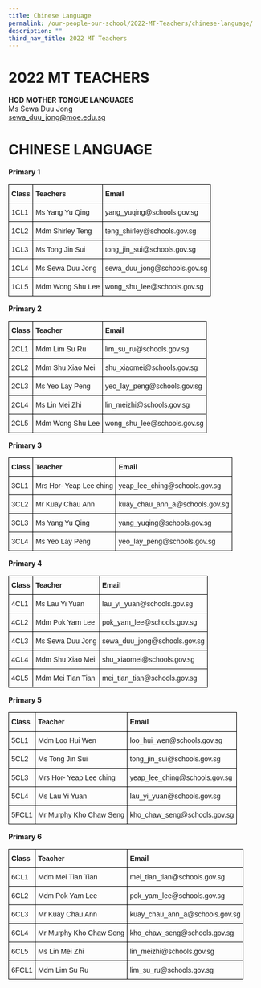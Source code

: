 ```yaml
---
title: Chinese Language
permalink: /our-people-our-school/2022-MT-Teachers/chinese-language/
description: ""
third_nav_title: 2022 MT Teachers
---
```

# 2022 MT TEACHERS  

**HOD MOTHER TONGUE LANGUAGES**<br>
Ms Sewa Duu Jong<br>
sewa_duu_jong@moe.edu.sg

# CHINESE LANGUAGE

**Primary 1**
<style type="text/css">
.tg  {border-collapse:collapse;border-spacing:0;}
.tg td{border-color:black;border-style:solid;border-width:1px;font-family:Arial, sans-serif;font-size:14px;
  overflow:hidden;padding:10px 5px;word-break:normal;}
.tg th{border-color:black;border-style:solid;border-width:1px;font-family:Arial, sans-serif;font-size:14px;
  font-weight:normal;overflow:hidden;padding:10px 5px;word-break:normal;}
.tg .tg-cly1{text-align:left;vertical-align:middle}
.tg .tg-yla0{font-weight:bold;text-align:left;vertical-align:middle}
.tg .tg-0lax{text-align:left;vertical-align:top}
</style>
<table class="tg">
<thead>
  <tr>
    <th class="tg-yla0">Class</th>
    <th class="tg-yla0">Teachers</th>
    <th class="tg-0lax"><span style="font-weight:bold">Email</span></th>
  </tr>
</thead>
<tbody>
  <tr>
    <td class="tg-cly1"><span style="color:inherit;background-color:transparent">1CL1</span></td>
    <td class="tg-cly1"><span style="color:inherit;background-color:transparent">Ms Yang Yu Qing</span><br></td>
    <td class="tg-cly1"><span style="color:inherit;background-color:transparent">yang_yuqing@schools.gov.sg</span><br></td>
  </tr>
  <tr>
    <td class="tg-cly1"><span style="color:inherit;background-color:transparent">1CL2</span></td>
    <td class="tg-cly1"><span style="color:inherit;background-color:transparent">Mdm Shirley Teng</span></td>
    <td class="tg-cly1"><span style="color:inherit;background-color:transparent">teng_shirley@schools.gov.sg</span></td>
  </tr>
  <tr>
    <td class="tg-cly1"><span style="color:inherit;background-color:transparent">1CL3 </span></td>
    <td class="tg-cly1"><span style="color:inherit;background-color:transparent">Ms Tong Jin Sui </span><br></td>
    <td class="tg-cly1"><span style="color:inherit;background-color:transparent">tong_jin_sui@schools.gov.sg</span></td>
  </tr>
  <tr>
    <td class="tg-cly1"><span style="color:inherit;background-color:transparent">1CL4</span></td>
    <td class="tg-cly1"><span style="color:inherit;background-color:transparent">Ms Sewa Duu Jong</span></td>
    <td class="tg-cly1"><span style="color:inherit;background-color:transparent">sewa_duu_jong@schools.gov.sg</span><br></td>
  </tr>
  <tr>
    <td class="tg-cly1"><span style="color:inherit;background-color:transparent">1CL5</span></td>
    <td class="tg-cly1"><span style="color:inherit;background-color:transparent">Mdm Wong Shu Lee</span></td>
    <td class="tg-cly1"><span style="color:inherit;background-color:transparent">wong_shu_lee@schools.gov.sg</span></td>
  </tr>
</tbody>
</table>

**Primary 2**

<style type="text/css">
.tg  {border-collapse:collapse;border-spacing:0;}
.tg td{border-color:black;border-style:solid;border-width:1px;font-family:Arial, sans-serif;font-size:14px;
  overflow:hidden;padding:10px 5px;word-break:normal;}
.tg th{border-color:black;border-style:solid;border-width:1px;font-family:Arial, sans-serif;font-size:14px;
  font-weight:normal;overflow:hidden;padding:10px 5px;word-break:normal;}
.tg .tg-cly1{text-align:left;vertical-align:middle}
.tg .tg-yla0{font-weight:bold;text-align:left;vertical-align:middle}
.tg .tg-0lax{text-align:left;vertical-align:top}
</style>
<table class="tg">
<thead>
  <tr>
    <th class="tg-yla0">Class</th>
    <th class="tg-yla0">Teacher</th>
    <th class="tg-0lax"><span style="font-weight:bold">Email</span></th>
  </tr>
</thead>
<tbody>
  <tr>
    <td class="tg-cly1"><span style="color:inherit;background-color:transparent">2CL1</span></td>
    <td class="tg-cly1"><span style="color:inherit;background-color:transparent">Mdm Lim Su Ru</span></td>
    <td class="tg-cly1"><span style="color:inherit;background-color:transparent">lim_su_ru@schools.gov.sg</span><br></td>
  </tr>
  <tr>
    <td class="tg-cly1"><span style="color:inherit;background-color:transparent">2CL2</span></td>
    <td class="tg-cly1"><span style="color:inherit;background-color:transparent">Mdm Shu Xiao Mei </span><br></td>
    <td class="tg-cly1"><span style="color:inherit;background-color:transparent">shu_xiaomei@schools.gov.sg</span><br></td>
  </tr>
  <tr>
    <td class="tg-cly1"><span style="color:inherit;background-color:transparent">2CL3 </span></td>
    <td class="tg-cly1"><span style="color:inherit;background-color:transparent">Ms Yeo Lay Peng                </span></td>
    <td class="tg-cly1"><span style="color:inherit;background-color:transparent">yeo_lay_peng@schools.gov.sg</span></td>
  </tr>
  <tr>
    <td class="tg-cly1"><span style="color:inherit;background-color:transparent">2CL4</span></td>
    <td class="tg-cly1"><span style="color:inherit;background-color:transparent">Ms Lin Mei Zhi</span><br></td>
    <td class="tg-cly1"><span style="color:inherit;background-color:transparent">lin_meizhi@schools.gov.sg</span><br></td>
  </tr>
  <tr>
    <td class="tg-cly1"><span style="color:inherit;background-color:transparent">2CL5</span></td>
    <td class="tg-cly1"><span style="color:inherit;background-color:transparent">Mdm Wong Shu Lee</span></td>
    <td class="tg-cly1"><span style="color:inherit;background-color:transparent">wong_shu_lee@schools.gov.sg</span></td>
  </tr>
</tbody>
</table>

**Primary 3**
<style type="text/css">
.tg  {border-collapse:collapse;border-spacing:0;}
.tg td{border-color:black;border-style:solid;border-width:1px;font-family:Arial, sans-serif;font-size:14px;
  overflow:hidden;padding:10px 5px;word-break:normal;}
.tg th{border-color:black;border-style:solid;border-width:1px;font-family:Arial, sans-serif;font-size:14px;
  font-weight:normal;overflow:hidden;padding:10px 5px;word-break:normal;}
.tg .tg-cly1{text-align:left;vertical-align:middle}
.tg .tg-yla0{font-weight:bold;text-align:left;vertical-align:middle}
.tg .tg-0lax{text-align:left;vertical-align:top}
</style>
<table class="tg">
<thead>
  <tr>
    <th class="tg-yla0">Class</th>
    <th class="tg-yla0">Teacher</th>
    <th class="tg-0lax"><span style="font-weight:bold">Email</span></th>
  </tr>
</thead>
<tbody>
  <tr>
    <td class="tg-cly1"><span style="color:inherit;background-color:transparent">3CL1</span></td>
    <td class="tg-cly1"><span style="color:inherit;background-color:transparent">Mrs Hor- Yeap Lee ching</span></td>
    <td class="tg-cly1"><span style="color:inherit;background-color:transparent">yeap_lee_ching@schools.gov.sg</span></td>
  </tr>
  <tr>
    <td class="tg-cly1"><span style="color:inherit;background-color:transparent">3CL2</span></td>
    <td class="tg-cly1"><span style="color:inherit;background-color:transparent">Mr Kuay Chau Ann</span><br></td>
    <td class="tg-cly1"><span style="color:inherit;background-color:transparent">kuay_chau_ann_a@schools.gov.sg</span></td>
  </tr>
  <tr>
    <td class="tg-cly1"><span style="color:inherit;background-color:transparent">3CL3 </span></td>
    <td class="tg-cly1"><span style="color:inherit;background-color:transparent">Ms Yang Yu Qing</span></td>
    <td class="tg-cly1"><span style="color:inherit;background-color:transparent"> yang_yuqing@schools.gov.sg</span></td>
  </tr>
  <tr>
    <td class="tg-cly1"><span style="color:inherit;background-color:transparent">3CL4</span></td>
    <td class="tg-cly1"><span style="color:inherit;background-color:transparent">Ms Yeo Lay Peng</span></td>
    <td class="tg-cly1"><span style="color:inherit;background-color:transparent"> yeo_lay_peng@schools.gov.sg</span></td>
  </tr>
</tbody>
</table>

**Primary 4**

<style type="text/css">
.tg  {border-collapse:collapse;border-spacing:0;}
.tg td{border-color:black;border-style:solid;border-width:1px;font-family:Arial, sans-serif;font-size:14px;
  overflow:hidden;padding:10px 5px;word-break:normal;}
.tg th{border-color:black;border-style:solid;border-width:1px;font-family:Arial, sans-serif;font-size:14px;
  font-weight:normal;overflow:hidden;padding:10px 5px;word-break:normal;}
.tg .tg-cly1{text-align:left;vertical-align:middle}
.tg .tg-yla0{font-weight:bold;text-align:left;vertical-align:middle}
.tg .tg-0lax{text-align:left;vertical-align:top}
</style>
<table class="tg">
<thead>
  <tr>
    <th class="tg-yla0">Class</th>
    <th class="tg-yla0">Teacher</th>
    <th class="tg-0lax"><span style="font-weight:bold">Email</span></th>
  </tr>
</thead>
<tbody>
  <tr>
    <td class="tg-cly1"><span style="color:inherit;background-color:transparent">4CL1</span></td>
    <td class="tg-cly1"><span style="color:inherit;background-color:transparent">Ms Lau Yi Yuan</span></td>
    <td class="tg-cly1"><span style="color:inherit;background-color:transparent">lau_yi_yuan@schools.gov.sg</span></td>
  </tr>
  <tr>
    <td class="tg-cly1"><span style="color:inherit;background-color:transparent">4CL2 </span></td>
    <td class="tg-cly1"><span style="color:inherit;background-color:transparent">Mdm Pok Yam Lee</span><br></td>
    <td class="tg-cly1"><span style="color:inherit;background-color:transparent">pok_yam_lee@schools.gov.sg</span></td>
  </tr>
  <tr>
    <td class="tg-cly1"><span style="color:inherit;background-color:transparent">4CL3 </span></td>
    <td class="tg-cly1"><span style="color:inherit;background-color:transparent">Ms Sewa Duu Jong</span></td>
    <td class="tg-cly1"><span style="color:inherit;background-color:transparent">sewa_duu_jong@schools.gov.sg</span></td>
  </tr>
  <tr>
    <td class="tg-cly1"><span style="color:inherit;background-color:transparent">4CL4 </span></td>
    <td class="tg-cly1"><span style="color:inherit;background-color:transparent">Mdm Shu Xiao Mei </span><br></td>
    <td class="tg-cly1"><span style="color:inherit;background-color:transparent">shu_xiaomei@schools.gov.sg</span></td>
  </tr>
  <tr>
    <td class="tg-cly1"><span style="color:inherit;background-color:transparent">4CL5</span></td>
    <td class="tg-cly1"><span style="color:inherit;background-color:transparent">Mdm Mei Tian Tian</span></td>
    <td class="tg-cly1"><span style="color:inherit;background-color:transparent"> mei_tian_tian@schools.gov.sg</span></td>
  </tr>
</tbody>
</table>

**Primary 5**
<style type="text/css">
.tg  {border-collapse:collapse;border-spacing:0;}
.tg td{border-color:black;border-style:solid;border-width:1px;font-family:Arial, sans-serif;font-size:14px;
  overflow:hidden;padding:10px 5px;word-break:normal;}
.tg th{border-color:black;border-style:solid;border-width:1px;font-family:Arial, sans-serif;font-size:14px;
  font-weight:normal;overflow:hidden;padding:10px 5px;word-break:normal;}
.tg .tg-cly1{text-align:left;vertical-align:middle}
.tg .tg-yla0{font-weight:bold;text-align:left;vertical-align:middle}
.tg .tg-0lax{text-align:left;vertical-align:top}
</style>
<table class="tg">
<thead>
  <tr>
    <th class="tg-yla0">Class</th>
    <th class="tg-yla0"><span style="font-weight:700;font-style:normal">Teacher</span></th>
    <th class="tg-0lax"><span style="font-weight:bold">Email</span></th>
  </tr>
</thead>
<tbody>
  <tr>
    <td class="tg-cly1"><span style="color:inherit;background-color:transparent">5CL1</span></td>
    <td class="tg-cly1"><span style="color:inherit;background-color:transparent">Mdm Loo Hui Wen</span></td>
    <td class="tg-cly1"><span style="color:inherit;background-color:transparent">loo_hui_wen@schools.gov.sg</span></td>
  </tr>
  <tr>
    <td class="tg-cly1"><span style="color:inherit;background-color:transparent">5CL2</span></td>
    <td class="tg-cly1"><span style="color:inherit;background-color:transparent">Ms Tong Jin Sui </span><br></td>
    <td class="tg-cly1"><span style="color:inherit;background-color:transparent">tong_jin_sui@schools.gov.sg</span><br></td>
  </tr>
  <tr>
    <td class="tg-cly1"><span style="color:inherit;background-color:transparent">5CL3  </span></td>
    <td class="tg-cly1"><span style="color:inherit;background-color:transparent">Mrs Hor- Yeap Lee ching</span><br></td>
    <td class="tg-cly1"><span style="color:inherit;background-color:transparent">yeap_lee_ching@schools.gov.sg</span><br></td>
  </tr>
  <tr>
    <td class="tg-cly1"><span style="color:inherit;background-color:transparent">5CL4</span></td>
    <td class="tg-cly1"><span style="color:inherit;background-color:transparent">Ms Lau Yi Yuan</span></td>
    <td class="tg-cly1"><span style="color:inherit;background-color:transparent">lau_yi_yuan@schools.gov.sg</span><br></td>
  </tr>
  <tr>
    <td class="tg-cly1"><span style="color:inherit;background-color:transparent">5FCL1 </span></td>
    <td class="tg-cly1"><span style="color:inherit;background-color:transparent">Mr Murphy Kho Chaw Seng</span><br></td>
    <td class="tg-cly1"><span style="color:inherit;background-color:transparent">kho_chaw_seng@schools.gov.sg</span></td>
  </tr>
</tbody>
</table>

**Primary 6**

<style type="text/css">
.tg  {border-collapse:collapse;border-spacing:0;}
.tg td{border-color:black;border-style:solid;border-width:1px;font-family:Arial, sans-serif;font-size:14px;
  overflow:hidden;padding:10px 5px;word-break:normal;}
.tg th{border-color:black;border-style:solid;border-width:1px;font-family:Arial, sans-serif;font-size:14px;
  font-weight:normal;overflow:hidden;padding:10px 5px;word-break:normal;}
.tg .tg-cly1{text-align:left;vertical-align:middle}
.tg .tg-1wig{font-weight:bold;text-align:left;vertical-align:top}
.tg .tg-yla0{font-weight:bold;text-align:left;vertical-align:middle}
</style>
<table class="tg">
<thead>
  <tr>
    <th class="tg-yla0">Class</th>
    <th class="tg-yla0">Teacher</th>
    <th class="tg-1wig">Email</th>
  </tr>
</thead>
<tbody>
  <tr>
    <td class="tg-cly1"><span style="color:inherit;background-color:transparent">6CL1</span></td>
    <td class="tg-cly1"><span style="color:inherit;background-color:transparent">Mdm Mei Tian Tian</span></td>
    <td class="tg-cly1"><span style="color:inherit;background-color:transparent">mei_tian_tian@schools.gov.sg</span></td>
  </tr>
  <tr>
    <td class="tg-cly1"><span style="color:inherit;background-color:transparent">6CL2</span></td>
    <td class="tg-cly1"><span style="color:inherit;background-color:transparent">Mdm Pok Yam Lee</span><br></td>
    <td class="tg-cly1"><span style="color:inherit;background-color:transparent">pok_yam_lee@schools.gov.sg</span></td>
  </tr>
  <tr>
    <td class="tg-cly1"><span style="color:inherit;background-color:transparent">6CL3 </span></td>
    <td class="tg-cly1"><span style="color:inherit;background-color:transparent">Mr Kuay Chau Ann</span><br></td>
    <td class="tg-cly1"><span style="color:inherit;background-color:transparent">kuay_chau_ann_a@schools.gov.sg</span><br></td>
  </tr>
  <tr>
    <td class="tg-cly1"><span style="color:inherit;background-color:transparent">6CL4 </span></td>
    <td class="tg-cly1"><span style="color:inherit;background-color:transparent">Mr Murphy Kho Chaw Seng</span><br></td>
    <td class="tg-cly1"><span style="color:inherit;background-color:transparent">kho_chaw_seng@schools.gov.sg</span></td>
  </tr>
  <tr>
    <td class="tg-cly1"><span style="color:inherit;background-color:transparent">6CL5</span></td>
    <td class="tg-cly1"><span style="color:inherit;background-color:transparent">Ms Lin Mei Zhi</span></td>
    <td class="tg-cly1"><span style="color:inherit;background-color:transparent">lin_meizhi@schools.gov.sg</span></td>
  </tr>
  <tr>
    <td class="tg-cly1"><span style="color:inherit;background-color:transparent">6FCL1 </span></td>
    <td class="tg-cly1"><span style="color:inherit;background-color:transparent">Mdm Lim Su Ru</span></td>
    <td class="tg-cly1"><span style="color:inherit;background-color:transparent">lim_su_ru@schools.gov.sg</span></td>
  </tr>
</tbody>
</table>